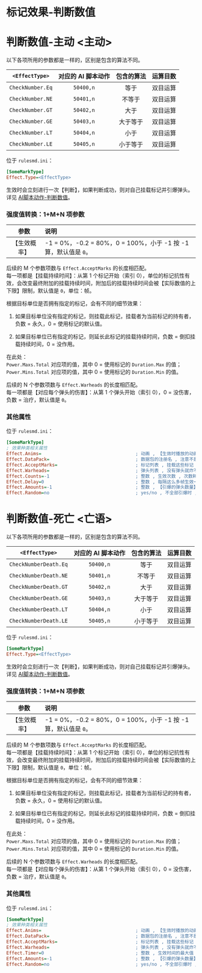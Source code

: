 # 标记效果-判断数值

# 判断数值-主动 <主动>

以下各项所用的参数都是一样的，区别是包含的算法不同。

|`<EffectType>`|对应的 AI 脚本动作|包含的算法|运算目数|
|:-:|:-:|:-:|:-:|
|`CheckNumber.Eq`|`50400,n`|等于|双目运算|
|`CheckNumber.NE`|`50401,n`|不等于|双目运算|
|`CheckNumber.GT`|`50402,n`|大于|双目运算|
|`CheckNumber.GE`|`50403,n`|大于等于|双目运算|
|`CheckNumber.LT`|`50404,n`|小于|双目运算|
|`CheckNumber.LE`|`50405,n`|小于等于|双目运算|

位于 `rulesmd.ini`：

```ini
[SomeMarkType]
Effect.Type=<EffectType>
```

生效时会立刻进行一次【判断】，如果判断成功，则对自己挂载标记并引爆弹头。  
详见 [AI脚本动作-判断数值](/触发与AI脚本动作/AI脚本动作-5-判断数值.md#ai脚本动作-判断数值)。

### 强度值转换：1+M+N 项参数

|参数|说明|
|:-:|:-|
|【生效概率】|-1 = 0%，-0.2 = 80%，0 = 100%，小于 -1 按 -1 算，默认值是 `0`。|

后续的 M 个参数项数与 `Effect.AcceptMarks` 的长度相匹配。  
每一项都是【挂载持续时间】：从第 1 个标记开始（索引 0），单位的标记抗性有效，会改变最终附加的挂载持续时间，附加后的挂载持续时间会被【实际数值的上下限】限制，默认值是 `0`，单位：帧。

根据目标单位是否拥有指定的标记，会有不同的细节效果：

1. 如果目标单位没有指定的标记，则挂载此标记，挂载者为当前标记的持有者，负数 = 永久，0 = 使用标记的默认值。

2. 如果目标单位已有指定的标记，则延长此标记的挂载持续时间，负数 = 倒扣挂载持续时间，0 = 没作用。

在此处：  
`Power.Maxs.Total` 对应项的值，其中 0 = 使用标记的 `Duration.Max` 的值；  
`Power.Mins.Total` 对应项的值，其中 0 = 使用标记的 `Duration.Min` 的值。

后续的 N 个参数项数与 `Effect.Warheads` 的长度相匹配。  
每一项都是【对应每个弹头的伤害】：从第 1 个弹头开始（索引 0），0 = 没伤害，负数 = 治疗，默认值是 `0`。

### 其他属性

位于 `rulesmd.ini`：

```ini
[SomeMarkType]
; 效果种类相关属性
Effect.Anims=                                   ; 动画 , 【生效时播放的动画】 , 不写就不显示动画
Effect.DataPack=                                ; 数据包的注册名 , 注意不是填写 IDCode , 数据包含义请见【上述列表给出的 AI 脚本动作】 , 没有数据包直接进入结束状态
Effect.AcceptMarks=                             ; 标记列表 , 挂载这些标记 , 没设置就不挂载
Effect.Warheads=                                ; 弹头列表 , 没有弹头就炸不出来
Effect.Counts=-1                                ; 整数 , 生效次数 , 次数耗尽会立刻进入结束状态 , 等于 0 会无法生效并直接进入结束状态 (算作次数耗尽) , 负数 = 无限次 , 默认值是 -1 , 单位 : 次
Effect.Delay=0                                  ; 整数 , 每隔这么多帧生效一次 , 小于 0 按 0 算 , 但是每一帧最多投一次 , 默认值是 0 , 单位 : 帧
Effect.Amounts=-1                               ; 整数 , 【引爆的弹头数量】 , 负数 = 全炸一遍 , 0 = 炸不出来 , 默认值是 -1 , 单位 : 个
Effect.Random=no                                ; yes/no , 不全部引爆时 , 是否随机选择弹头 , 不随机则从第一个一直炸到最后一个 , 然后再回到第一个 (永远从第一个弹头开始 , 引爆数量够多可以全炸好几遍) , 默认值是 no
```



# 判断数值-死亡 <亡语>

以下各项所用的参数都是一样的，区别是包含的算法不同。

|`<EffectType>`|对应的 AI 脚本动作|包含的算法|运算目数|
|:-:|:-:|:-:|:-:|
|`CheckNumberDeath.Eq`|`50400,n`|等于|双目运算|
|`CheckNumberDeath.NE`|`50401,n`|不等于|双目运算|
|`CheckNumberDeath.GT`|`50402,n`|大于|双目运算|
|`CheckNumberDeath.GE`|`50403,n`|大于等于|双目运算|
|`CheckNumberDeath.LT`|`50404,n`|小于|双目运算|
|`CheckNumberDeath.LE`|`50405,n`|小于等于|双目运算|

位于 `rulesmd.ini`：

```ini
[SomeMarkType]
Effect.Type=<EffectType>
```

生效时会立刻进行一次【判断】，如果判断成功，则对自己挂载标记并引爆弹头。  
详见 [AI脚本动作-判断数值](/触发与AI脚本动作/AI脚本动作-5-判断数值.md#ai脚本动作-判断数值)。

### 强度值转换：1+M+N 项参数

|参数|说明|
|:-:|:-|
|【生效概率】|-1 = 0%，-0.2 = 80%，0 = 100%，小于 -1 按 -1 算，默认值是 `0`。|

后续的 M 个参数项数与 `Effect.AcceptMarks` 的长度相匹配。  
每一项都是【挂载持续时间】：从第 1 个标记开始（索引 0），单位的标记抗性有效，会改变最终附加的挂载持续时间，附加后的挂载持续时间会被【实际数值的上下限】限制，默认值是 `0`，单位：帧。

根据目标单位是否拥有指定的标记，会有不同的细节效果：

1. 如果目标单位没有指定的标记，则挂载此标记，挂载者为当前标记的持有者，负数 = 永久，0 = 使用标记的默认值。

2. 如果目标单位已有指定的标记，则延长此标记的挂载持续时间，负数 = 倒扣挂载持续时间，0 = 没作用。

在此处：  
`Power.Maxs.Total` 对应项的值，其中 0 = 使用标记的 `Duration.Max` 的值；  
`Power.Mins.Total` 对应项的值，其中 0 = 使用标记的 `Duration.Min` 的值。

后续的 N 个参数项数与 `Effect.Warheads` 的长度相匹配。  
每一项都是【对应每个弹头的伤害】：从第 1 个弹头开始（索引 0），0 = 没伤害，负数 = 治疗，默认值是 `0`。

### 其他属性

位于 `rulesmd.ini`：

```ini
[SomeMarkType]
; 效果种类相关属性
Effect.Anims=                                   ; 动画 , 【生效时播放的动画】 , 不写就不显示动画
Effect.DataPack=                                ; 数据包的注册名 , 注意不是填写 IDCode , 数据包含义请见【上述列表给出的 AI 脚本动作】 , 没有数据包直接进入结束状态
Effect.AcceptMarks=                             ; 标记列表 , 挂载这些标记 , 没设置就不挂载
Effect.Warheads=                                ; 弹头列表 , 没有弹头就炸不出来
Effect.Timer=0                                  ; 整数 , 生效时间的最大值 , 超过时间限制会立刻进入结束状态 , 0 = 无限 , 小于 0 按 0 算 , 默认值是 0 , 单位 : 帧
Effect.Amounts=-1                               ; 整数 , 【引爆的弹头数量】 , 负数 = 全炸一遍 , 0 = 炸不出来 , 默认值是 -1 , 单位 : 个
Effect.Random=no                                ; yes/no , 不全部引爆时 , 是否随机选择弹头 , 不随机则从第一个一直炸到最后一个 , 然后再回到第一个 (永远从第一个弹头开始 , 引爆数量够多可以全炸好几遍) , 默认值是 no
```